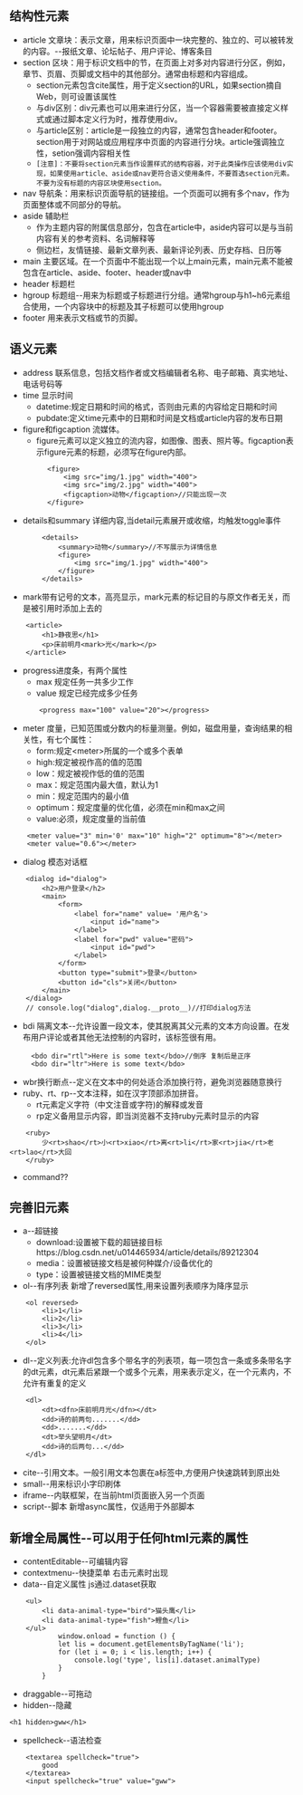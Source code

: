 ## 结构性元素
* article 文章块：表示文章，用来标识页面中一块完整的、独立的、可以被转发的内容。--报纸文章、论坛帖子、用户评论、博客条目
* section 区块：用于标识文档中的节，在页面上对多对内容进行分区，例如，章节、页眉、页脚或文档中的其他部分。通常由标题和内容组成。
    * section元素包含cite属性，用于定义section的URL，如果section摘自Web，则可设置该属性
    * 与div区别：div元素也可以用来进行分区，当一个容器需要被直接定义样式或通过脚本定义行为时，推荐使用div。
    * 与article区别：article是一段独立的内容，通常包含header和footer。section用于对网站或应用程序中页面的内容进行分块。article强调独立性，setion强调内容相关性
    * `[注意]：不要将section元素当作设置样式的结构容器，对于此类操作应该使用div实现，如果使用article、aside或nav更符合语义使用条件，不要首选section元素。不要为没有标题的内容区块使用section。`
* nav 导航条：用来标识页面导航的链接组。一个页面可以拥有多个nav，作为页面整体或不同部分的导航。
* aside 辅助栏
   * 作为主题内容的附属信息部分，包含在article中，aside内容可以是与当前内容有关的参考资料、名词解释等
   * 侧边栏，友情链接、最新文章列表、最新评论列表、历史存档、日历等
* main  主要区域。在一个页面中不能出现一个以上main元素，main元素不能被包含在article、aside、footer、header或nav中
* header 标题栏
* hgroup 标题组--用来为标题或子标题进行分组。通常hgroup与h1~h6元素组合使用，一个内容块中的标题及其子标题可以使用hgroup
* footer 用来表示文档或节的页脚。

## 语义元素
* address 联系信息，包括文档作者或文档编辑者名称、电子邮箱、真实地址、电话号码等
* time 显示时间
   * datetime:规定日期和时间的格式，否则由元素的内容给定日期和时间
   * pubdate:定义time元素中的日期和时间是文档或article内容的发布日期
* figure和figcaption 流媒体。
  * figure元素可以定义独立的流内容，如图像、图表、照片等。figcaption表示figure元素的标题，必须写在figure内部。
  ```
        <figure>
            <img src="img/1.jpg" width="400">
            <img src="img/2.jpg" width="400">
            <figcaption>动物</figcaption>//只能出现一次
        </figure>
  ```
* details和summary 详细内容,当detail元素展开或收缩，均触发toggle事件
```
        <details>
            <summary>动物</summary>//不写展示为详情信息
            <figure>
                <img src="img/1.jpg" width="400">
            </figure>
        </details>
```
* mark带有记号的文本，高亮显示，mark元素的标记目的与原文作者无关，而是被引用时添加上去的
```
    <article>
        <h1>静夜思</h1>
        <p>床前明月<mark>光</mark></p>
    </article>
```
* progress进度条，有两个属性
   * max 规定任务一共多少工作
   * value 规定已经完成多少任务
   ```
       <progress max="100" value="20"></progress>
   ```
* meter 度量，已知范围或分数内的标量测量。例如，磁盘用量，查询结果的相关性，有七个属性：
   * form:规定\<meter>所属的一个或多个表单
   * high:规定被视作高的值的范围
   * low：规定被视作低的值的范围
   * max：规定范围内最大值，默认为1
   * min：规定范围内的最小值
   * optimum：规定度量的优化值，必须在min和max之间
   * value:必须，规定度量的当前值
   ```
    <meter value="3" min='0' max="10" high="2" optimum="8"></meter>
    <meter value="0.6"></meter>
   ```
* dialog 模态对话框
```
    <dialog id="dialog">
        <h2>用户登录</h2>
        <main>
            <form>
                <label for="name" value= '用户名'>
                    <input id="name">
                </label>
                <label for="pwd" value="密码">
                    <input id="pwd">
                </label>
            </form>
            <button type="submit">登录</button>
            <button id="cls">关闭</button>
        </main>
    </dialog>
    // console.log("dialog",dialog.__proto__)//打印dialog方法
```
* bdi 隔离文本--允许设置一段文本，使其脱离其父元素的文本方向设置。在发布用户评论或者其他无法控制的内容时，该标签很有用。
  ```
    <bdo dir="rtl">Here is some text</bdo>//倒序 复制后是正序
    <bdo dir="ltr">Here is some text</bdo>
  ```
* wbr换行断点--定义在文本中的何处适合添加换行符，避免浏览器随意换行
* ruby、rt、rp--文本注释，如在汉字顶部添加拼音。
  * rt元素定义字符（中文注音或字符)的解释或发音
  * rp定义备用显示内容，即当浏览器不支持ruby元素时显示的内容
```
    <ruby>
        少<rt>shao</rt>小<rt>xiao</rt>离<rt>li</rt>家<rt>jia</rt>老<rt>lao</rt>大回
    </ruby>
```
* command??
## 完善旧元素
* a--超链接
   * download:设置被下载的超链接目标https://blog.csdn.net/u014465934/article/details/89212304
   * media：设置被链接文档是被何种媒介/设备优化的
   * type：设置被链接文档的MIME类型
* ol--有序列表 新增了reversed属性,用来设置列表顺序为降序显示
```
    <ol reversed>
        <li>1</li>
        <li>2</li>
        <li>3</li>
        <li>4</li>
    </ol>
```
* dl--定义列表:允许dl包含多个带名字的列表项，每一项包含一条或多条带名字的dt元素，dt元素后紧跟一个或多个元素，用来表示定义，在一个元素内，不允许有重复的定义
```
    <dl>
        <dt><dfn>床前明月光</dfn></dt>
        <dd>诗的前两句.......</dd>
        <dd>.......</dd>
        <dt>举头望明月</dt>
        <dd>诗的后两句...</dd>
    </dl>
```
* cite--引用文本。一般引用文本包裹在a标签中,方便用户快速跳转到原出处
* small--用来标识小字印刷体
* iframe--内联框架，在当前html页面嵌入另一个页面
* script--脚本  新增async属性，仅适用于外部脚本 

## 新增全局属性--可以用于任何html元素的属性
* contentEditable--可编辑内容
* contextmenu--快捷菜单 右击元素时出现
* data--自定义属性   js通过.dataset获取
```
    <ul>
        <li data-animal-type="bird">猫头鹰</li>
        <li data-animal-type="fish">鲤鱼</li>
    </ul>
            window.onload = function () {
            let lis = document.getElementsByTagName('li');
            for (let i = 0; i < lis.length; i++) {
                console.log('type', lis[i].dataset.animalType)
            }
        }
```
* draggable--可拖动
* hidden--隐藏
```
<h1 hidden>gww</h1>
```
* spellcheck--语法检查
```
    <textarea spellcheck="true">
        good
    </textarea>
    <input spellcheck="true" value="gww">
```
